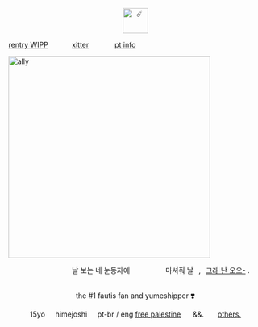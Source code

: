 <p align="center">
  <img width="50" src="https://komarev.com/ghpvc/?username=retrobive&label=☄️" alt="☄️">
</p>

<a href="https://rentry.co/retrobive">rentry WIPP</a> ‎  ‎  ‎  ‎  ‎  ‎  ‎‎   ‎  ‎  ‎  ‎ <a href="https://twitter.com/retrobive">xitter</a> ‎  ‎  ‎  ‎  ‎  ‎ ‎  ‎  ‎ ‎  ‎   ‎ <a href="https://rentry.co/retrosstuff">pt info</a>

<img src="https://github.com/user-attachments/assets/b8fd5cd9-706a-49ff-bb66-6448cc58a1af" alt="ally" width="400"/>

</div>

  ‎  ‎ ‎  ‎  ‎  ‎   ‎  ‎  ‎  ‎  ‎   ‎  ‎  ‎  ‎  ‎  ‎  ‎  ‎  ‎  ‎  ‎  ‎  ‎   ‎  ‎  ‎  ‎ ‎  ‎  ‎   ‎  날 보는 네 눈동자에  ‎ ‎  ‎  ‎  ‎  ‎  ‎  ‎  ‎  ‎  ‎  ‎  ‎  ‎  ‎  ‎  ‎  마셔줘 날⠀,⠀<a href="https://youtube.com/watch?v=WyX-PxhNxes?si=alUWfBue8tpZo7FMt=2m34s">그래 난 오오-</a> . ‎  ‎  ‎  ‎  ‎  ‎  ‎  ‎  ‎ 

<div align="center">
the #1 fautis fan and yumeshipper ❣️

15yo⠀⠀himejoshi⠀⠀pt-br / eng
<a href="https://arab.org">
free palestine</a> ‎  ‎  ‎  ‎  ‎ &&. ‎  ‎‎   ‎  ‎  ‎  ‎ <a href="https://wearethechange.carrd.co/">others.</a>
